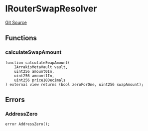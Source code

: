 # IRouterSwapResolver
[Git Source](https://github.com/ArrakisFinance/arrakis-modular/blob/4485c572ded3a830c181fa38ceaac13efe8eb7f1/src/interfaces/IRouterSwapResolver.sol)


## Functions
### calculateSwapAmount


```solidity
function calculateSwapAmount(
    IArrakisMetaVault vault,
    uint256 amount0In,
    uint256 amount1In,
    uint256 price18Decimals
) external view returns (bool zeroForOne, uint256 swapAmount);
```

## Errors
### AddressZero

```solidity
error AddressZero();
```


